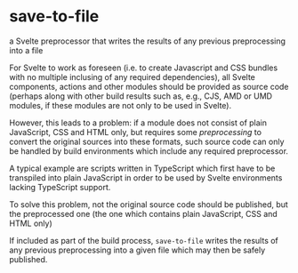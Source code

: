# save-to-file #

a Svelte preprocessor that writes the results of any previous preprocessing into a file

For Svelte to work as foreseen (i.e. to create Javascript and CSS bundles with no multiple inclusing of any required dependencies), all Svelte components, actions and other modules should be provided as source code (perhaps along with other build results such as, e.g., CJS, AMD or UMD modules, if these modules are not only to be used in Svelte).

However, this leads to a problem: if a module does not consist of plain JavaScript, CSS and HTML only, but requires some *preprocessing* to convert the original sources into these formats, such source code can only be handled by build environments which include any required preprocessor.

A typical example are scripts written in TypeScript which first have to be transpiled into plain JavaScript in order to be used by Svelte environments lacking TypeScript support.

To solve this problem, not the original source code should be published, but the preprocessed one (the one which contains plain JavaScript, CSS and HTML only)

If included as part of the build process, `save-to-file` writes the results of any previous preprocessing into a given file which may then be safely published.
